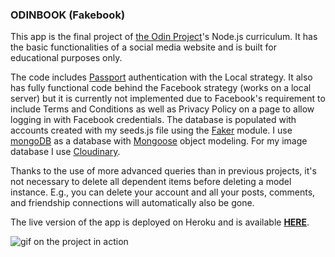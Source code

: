 ### ODINBOOK (Fakebook)

This app is the final project of [the Odin Project](https://www.theodinproject.com/)'s Node.js curriculum. It has the basic functionalities of a social media website and is built for educational purposes only.

The code includes [Passport](http://www.passportjs.org/) authentication with the Local strategy. It also has fully functional code behind the Facebook strategy (works on a local server) but it is currently not implemented due to Facebook's requirement to include Terms and Conditions as well as Privacy Policy on a page to allow logging in with Facebook credentials.
The database is populated with accounts created with my seeds.js file using the [Faker](https://www.npmjs.com/package/faker) module.
I use [mongoDB](https://www.mongodb.com/) as a database with [Mongoose](https://mongoosejs.com/) object modeling. For my image database I use [Cloudinary](cloudinary.com).

Thanks to the use of more advanced queries than in previous projects, it's not necessary to delete all dependent items before deleting a model instance. E.g., you can delete your account and all your posts, comments, and friendship connections will automatically also be gone.

The live version of the app is deployed on Heroku and is available **[HERE](https://odinbook-kikupiku.herokuapp.com/)**.

![gif on the project in action](https://res.cloudinary.com/kikupiku/image/upload/v1597065129/project-gifs/odinbook_coepbo.gif)